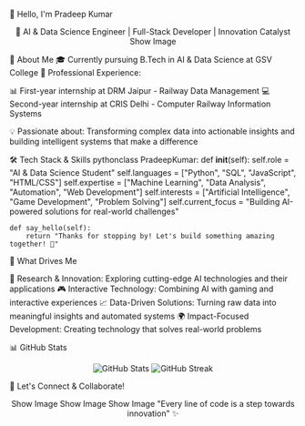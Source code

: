 👋 Hello, I'm Pradeep Kumar
<div align="center">
🚀 AI & Data Science Engineer | Full-Stack Developer | Innovation Catalyst
Show Image
</div>

🎯 About Me
🎓 Currently pursuing B.Tech in AI & Data Science at GSV College
🏢 Professional Experience:

📊 First-year internship at DRM Jaipur - Railway Data Management
💻 Second-year internship at CRIS Delhi - Computer Railway Information Systems

💡 Passionate about: Transforming complex data into actionable insights and building intelligent systems that make a difference

🛠️ Tech Stack & Skills
pythonclass PradeepKumar:
    def __init__(self):
        self.role = "AI & Data Science Student"
        self.languages = ["Python", "SQL", "JavaScript", "HTML/CSS"]
        self.expertise = ["Machine Learning", "Data Analysis", "Automation", "Web Development"]
        self.interests = ["Artificial Intelligence", "Game Development", "Problem Solving"]
        self.current_focus = "Building AI-powered solutions for real-world challenges"
    
    def say_hello(self):
        return "Thanks for stopping by! Let's build something amazing together! 🚀"
🌟 What Drives Me

🔬 Research & Innovation: Exploring cutting-edge AI technologies and their applications
🎮 Interactive Technology: Combining AI with gaming and interactive experiences
📈 Data-Driven Solutions: Turning raw data into meaningful insights and automated systems
🌍 Impact-Focused Development: Creating technology that solves real-world problems


📊 GitHub Stats
<div align="center">
  <img src="https://github-readme-stats.vercel.app/api?username=YourUsername&show_icons=true&theme=radical" alt="GitHub Stats" />
  <img src="https://github-readme-streak-stats.herokuapp.com/?user=YourUsername&theme=radical" alt="GitHub Streak" />
</div>

🤝 Let's Connect & Collaborate!
<div align="center">
Show Image
Show Image
Show Image
"Every line of code is a step towards innovation" ✨
</div>
